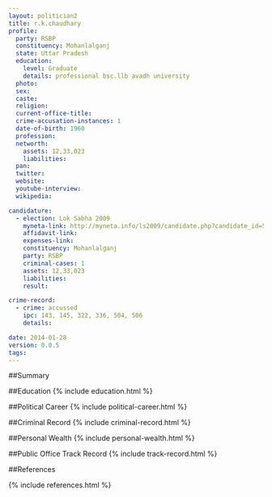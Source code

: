 ```yaml
---
layout: politician2
title: r.k.chaudhary
profile: 
  party: RSBP
  constituency: Mohanlalganj
  state: Uttar Pradesh
  education: 
    level: Graduate
    details: professional bsc.llb avadh university
  photo: 
  sex: 
  caste: 
  religion: 
  current-office-title: 
  crime-accusation-instances: 1
  date-of-birth: 1960
  profession: 
  networth: 
    assets: 12,33,023
    liabilities: 
  pan: 
  twitter: 
  website: 
  youtube-interview: 
  wikipedia: 

candidature: 
  - election: Lok Sabha 2009
    myneta-link: http://myneta.info/ls2009/candidate.php?candidate_id=5567
    affidavit-link: 
    expenses-link: 
    constituency: Mohanlalganj 
    party: RSBP
    criminal-cases: 1
    assets: 12,33,023
    liabilities: 
    result:  

crime-record: 
  - crime: accussed
    ipc: 143, 145, 322, 336, 504, 506
    details:  

date: 2014-01-28
version: 0.0.5
tags: 
---
```

##Summary


##Education
{% include education.html %}


##Political Career
{% include political-career.html %}


##Criminal Record
{% include criminal-record.html %}


##Personal Wealth
{% include personal-wealth.html %}


##Public Office Track Record
{% include track-record.html %}


##References


{% include references.html %}